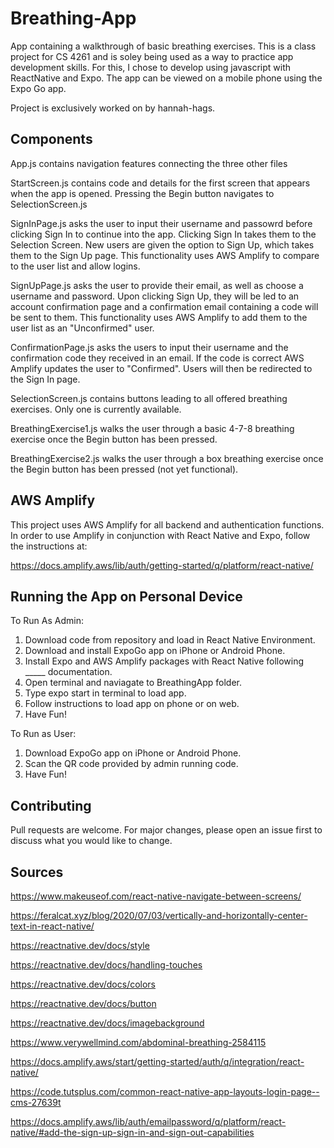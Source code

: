 # Breathing-App

App containing a walkthrough of basic breathing exercises. This is a class project for CS 4261 and is soley being used as a way to practice app development skills. For this, I chose to develop using javascript with ReactNative and Expo. The app can be viewed on a mobile phone using the Expo Go app. 

Project is exclusively worked on by hannah-hags.

## Components
App.js contains navigation features connecting the three other files

StartScreen.js contains code and details for the first screen that appears when the app is opened. Pressing the Begin button navigates to SelectionScreen.js

SignInPage.js asks the user to input their username and passowrd before clicking Sign In to continue into the app. Clicking Sign In takes them to the Selection Screen. New users are given the option to Sign Up, which takes them to the Sign Up page. This functionality uses AWS Amplify to compare to the user list and allow logins.

SignUpPage.js asks the user to provide their email, as well as choose a username and password. Upon clicking Sign Up, they will be led to an account confirmation page and a confirmation email containing a code will be sent to them. This functionality uses AWS Amplify to add them to the user list as an "Unconfirmed" user. 

ConfirmationPage.js asks the users to input their username and the confirmation code they received in an email. If the code is correct AWS Amplify updates the user to "Confirmed". Users will then be redirected to the Sign In page.

SelectionScreen.js contains buttons leading to all offered breathing exercises. Only one is currently available.

BreathingExercise1.js walks the user through a basic 4-7-8 breathing exercise once the Begin button has been pressed.

BreathingExercise2.js walks the user through a box breathing exercise once the Begin button has been pressed (not yet functional).

## AWS Amplify 
This project uses AWS Amplify for all backend and authentication functions. In order to use Amplify in conjunction with React Native and Expo, follow the instructions at:

https://docs.amplify.aws/lib/auth/getting-started/q/platform/react-native/

## Running the App on Personal Device
To Run As Admin:
1. Download code from repository and load in React Native Environment.
2. Download and install ExpoGo app on iPhone or Android Phone.
3. Install Expo and AWS Amplify packages with React Native following _____ documentation.
4. Open terminal and naviagate to BreathingApp folder.
5. Type expo start in terminal to load app.
6. Follow instructions to load app on phone or on web.
7. Have Fun!

To Run as User:
1. Download ExpoGo app on iPhone or Android Phone.
2. Scan the QR code provided by admin running code.
3. Have Fun!

## Contributing

Pull requests are welcome. For major changes, please open an issue first
to discuss what you would like to change.


## Sources
https://www.makeuseof.com/react-native-navigate-between-screens/

https://feralcat.xyz/blog/2020/07/03/vertically-and-horizontally-center-text-in-react-native/

https://reactnative.dev/docs/style

https://reactnative.dev/docs/handling-touches

https://reactnative.dev/docs/colors

https://reactnative.dev/docs/button

https://reactnative.dev/docs/imagebackground

https://www.verywellmind.com/abdominal-breathing-2584115

https://docs.amplify.aws/start/getting-started/auth/q/integration/react-native/

https://code.tutsplus.com/common-react-native-app-layouts-login-page--cms-27639t

https://docs.amplify.aws/lib/auth/emailpassword/q/platform/react-native/#add-the-sign-up-sign-in-and-sign-out-capabilities
